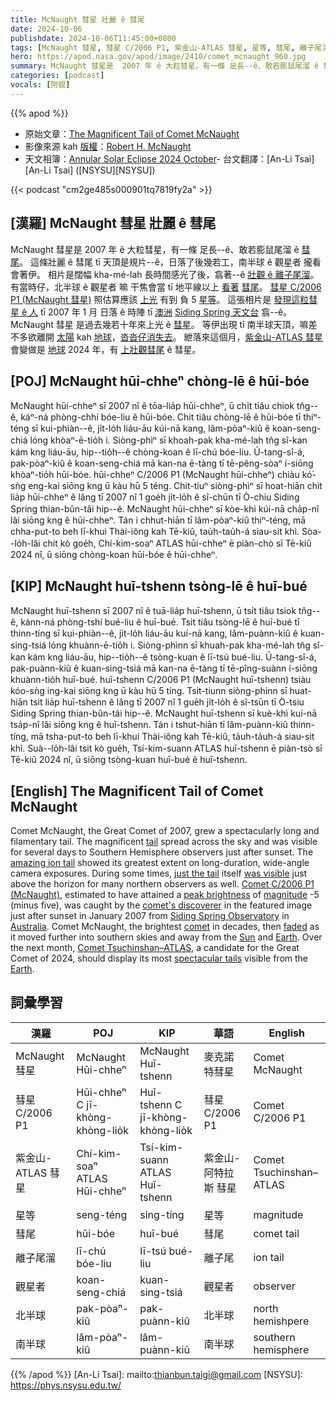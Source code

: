 ```yaml
---
title: McNaught 彗星 壯麗 ê 彗尾
date: 2024-10-06
publishdate: 2024-10-06T11:45:00+0800
tags: [McNaught 彗星, 彗星 C/2006 P1, 紫金山-ATLAS 彗星, 星等, 彗尾, 離子尾溜, 觀星者, 北半球, 南半球]
hero: https://apod.nasa.gov/apod/image/2410/comet_mcnaught_960.jpg
summary: McNaught 彗星是  2007 年 ê 大粒彗星，有一條 足長--ê、敢若膨鼠尾溜 ê 彗尾。
categories: [podcast]
vocals: [阿錕]
---
```


{{% apod %}}

- 原始文章：[The Magnificent Tail of Comet McNaught](https://apod.nasa.gov/apod/ap241006.html)
- 影像來源 kah [版權][copyright]：[Robert H. McNaught](https://en.wikipedia.org/wiki/Robert_H._McNaught)
- 天文相簿：[Annular Solar Eclipse 2024 October](https://www.facebook.com/media/set/?set=a.524914740237108)- 台文翻譯：[An-Li Tsai][An-Li Tsai] ([NSYSU][NSYSU])

{{< podcast "cm2ge485s000901tq7819fy2a" >}}

## [漢羅] McNaught 彗星 壯麗 ê 彗尾
McNaught 彗星是  2007 年 ê 大粒彗星，有一條 足長--ê、敢若膨鼠尾溜 ê [彗尾][tail]。
這條壯麗 ê 彗尾 tī 天頂是規片--ê，日落了後幾若工，南半球 ê 觀星者 攏看會著伊。
相片是闊幅 kha-mé-lah 長時間感光了後，翕著--ê [壯觀 ê 離子尾溜][amazing ion tail]。
有當時仔，北半球 ê 觀星者 嘛 干焦會當 tī 地平線以上 [看著][was visible] [彗尾][just the tail]。
[彗星 C/2006 P1 (McNaught 彗星)][Comet C/2006 P1 (McNaught)] 照估算應該 [上光][peak brightness] 有到 負 5 [星等][magnitude]。
這張相片是 [發現這粒彗星 ê 人][comet's discoverer] tī 2007 年 1 月 日落 ê 時陣 tī [澳洲][Australia] [Siding Spring 天文台][Siding Spring Observatory] 翕--ê。
McNaught 彗星 是過去幾若十年來上光 ê [彗星][comet]。
等伊出現 tī 南半球天頂，嘛差不多欲離開 [太陽][Sun] kah [地球][Earth 1]，[沓沓仔消失去][faded]。
紲落來這個月，[紫金山-ATLAS 彗星][Comet Tsuchinshan–ATLAS] 會變做是 [地球][Earth 2] 2024 年，有 [上壯觀彗尾][spectacular tails] ê 彗星。

## [POJ] McNaught hūi-chheⁿ chòng-lē ê hūi-bóe
McNaught hūi-chheⁿ sī 2007 nî ê tōa-lia̍p hūi-chheⁿ, ū chi̍t tiâu chiok tn̂g--ê, káⁿ-ná phòng-chhí bóe-liu ê hūi-bóe.
Chit tiâu chòng-lē ê hūi-bóe tī thiⁿ-téng sī kui-phiàn--ê, ji̍t-lo̍h liáu-āu kúi-nā kang, lâm-pòaⁿ-kiû ê koan-seng-chiá lóng khòaⁿ-ē-tio̍h i.
Siòng-phìⁿ sī khoah-pak kha-mé-lah tn̂g sî-kan kám kng liáu-āu, hip--tio̍h--ê chòng-koan ê lī-chú bóe-liu.
Ū-tang-sî-á, pak-pòaⁿ-kiû ê koan-seng-chiá mā kan-na ē-tàng tī tē-pêng-sòaⁿ í-siōng khòaⁿ-tio̍h hūi-bóe.
hūi-chheⁿ C/2006 P1 (McNaught hūi-chheⁿ) chiàu kó͘-sǹg eng-kai siōng kng ū kàu hū 5 téng.
Chit-tiuⁿ siòng-phìⁿ sī hoat-hiān chit lia̍p hūi-chheⁿ ê lâng tī 2007 nî 1 goe̍h ji̍t-lo̍h ê sî-chūn tī Ò-chiu Siding Spring thian-bûn-tâi hip--ê.
McNaught hūi-chheⁿ sī kòe-khì kúi-nā cha̍p-nî lâi siōng kng ê hūi-chheⁿ.
Tán i chhut-hiān tī lâm-pòaⁿ-kiû thiⁿ-téng, mā chha-put-to beh lī-khui Thài-iông kah Tē-kiû, tau̍h-tau̍h-á siau-sit khì.
Sòa--lo̍h-lâi chit kò goe̍h, Chí-kim-soaⁿ ATLAS hūi-chheⁿ ē piàn-chò sī Tē-kiû 2024 nî, ū siōng chòng-koan hūi-bóe ê hūi-chheⁿ.

## [KIP] McNaught huī-tshenn tsòng-lē ê huī-bué
McNaught huī-tshenn sī 2007 nî ê tuā-lia̍p huī-tshenn, ū tsi̍t tiâu tsiok tn̂g--ê, kánn-ná phòng-tshí bué-liu ê huī-bué.
Tsit tiâu tsòng-lē ê huī-bué tī thinn-tíng sī kui-phiàn--ê, ji̍t-lo̍h liáu-āu kuí-nā kang, lâm-puànn-kiû ê kuan-sing-tsiá lóng khuànn-ē-tio̍h i.
Siòng-phìnn sī khuah-pak kha-mé-lah tn̂g sî-kan kám kng liáu-āu, hip--tio̍h--ê tsòng-kuan ê lī-tsú bué-liu.
Ū-tang-sî-á, pak-puànn-kiû ê kuan-sing-tsiá mā kan-na ē-tàng tī tē-pîng-suànn í-siōng khuànn-tio̍h huī-bué.
huī-tshenn C/2006 P1 (McNaught huī-tshenn) tsiàu kóo-sǹg ing-kai siōng kng ū kàu hū 5 tíng.
Tsit-tiunn siòng-phìnn sī huat-hiān tsit lia̍p huī-tshenn ê lâng tī 2007 nî 1 gue̍h ji̍t-lo̍h ê sî-tsūn tī Ò-tsiu Siding Spring thian-bûn-tâi hip--ê.
McNaught huī-tshenn sī kuè-khì kuí-nā tsa̍p-nî lâi siōng kng ê huī-tshenn.
Tán i tshut-hiān tī lâm-puànn-kiû thinn-tíng, mā tsha-put-to beh lī-khui Thài-iông kah Tē-kiû, ta̍uh-ta̍uh-á siau-sit khì.
Suà--lo̍h-lâi tsit kò gue̍h, Tsí-kim-suann ATLAS huī-tshenn ē piàn-tsò sī Tē-kiû 2024 nî, ū siōng tsòng-kuan huī-bué ê huī-tshenn.

## [English] The Magnificent Tail of Comet McNaught
Comet McNaught, the Great Comet of 2007, grew a spectacularly long and filamentary tail.
The magnificent [tail][tail] spread across the sky and was visible for several days to Southern Hemisphere observers just after sunset.
The [amazing ion tail][amazing ion tail] showed its greatest extent on long-duration, wide-angle camera exposures.
During some times, [just the tail][just the tail] itself [was visible][was visible] just above the horizon for many northern observers as well.
[Comet C/2006 P1 (McNaught)][Comet C/2006 P1 (McNaught)], estimated to have attained a [peak brightness][peak brightness] of [magnitude][magnitude] -5 (minus five), was caught by the [comet's discoverer][comet's discoverer] in the featured image just after sunset in January 2007 from [Siding Spring Observatory][Siding Spring Observatory] in [Australia][Australia].
Comet McNaught, the brightest [comet][comet] in decades, then [faded][faded] as it moved further into southern skies and away from the [Sun][Sun] and [Earth][Earth 1].
Over the next month, [Comet Tsuchinshan–ATLAS][Comet Tsuchinshan–ATLAS], a candidate for the Great Comet of 2024, should display its most [spectacular tails][spectacular tails] visible from the [Earth][Earth 2].

## 詞彙學習
|漢羅|POJ|KIP|華語|English|
|-|-|-|-|-|
| McNaught 彗星 | McNaught Hūi-chheⁿ | McNaught Huī-tshenn | 麥克諾特彗星 | Comet McNaught |
| 彗星 C/2006 P1 | Hūi-chheⁿ C jī-khòng-khòng-lio̍k | Huī-tshenn C jī-khòng-khòng-lio̍k | 彗星 C/2006 P1 | Comet C/2006 P1 |
| 紫金山-ATLAS 彗星 | Chí-kim-soaⁿ ATLAS Hūi-chheⁿ | Tsí-kim-suann ATLAS Huī-tshenn | 紫金山-阿特拉斯 彗星 | Comet Tsuchinshan–ATLAS |
| 星等 | seng-téng | sing-tíng | 星等 | magnitude |
| 彗尾 | hūi-bóe | huī-bué | 彗尾 | comet tail |
| 離子尾溜 | lī-chú bóe-liu | lī-tsú bué-liu | 離子尾 | ion tail |
| 觀星者 | koan-seng-chiá | kuan-sing-tsiá | 觀星者 | observer |
| 北半球 | pak-pòaⁿ-kiû | pak-puànn-kiû | 北半球 | north hemishpere |
| 南半球 | lâm-pòaⁿ-kiû | lâm-puànn-kiû | 南半球 | southern hemisphere |

{{% /apod %}}
[An-Li Tsai]: mailto:thianbun.taigi@gmail.com
[NSYSU]: https://phys.nsysu.edu.tw/

[copyright]: https://apod.nasa.gov/apod/fap/lib/about_apod.html#srapply
[License3]: https://creativecommons.org/licenses/by/3.0/
[License2]:https://creativecommons.org/licenses/by-nc-nd/2.0/

[tail]:https://spaceplace.nasa.gov/comets/en/anatomy-of-a-comet.en.jpg
[amazing ion tail]:https://apod.nasa.gov/apod/ap070117.html
[just the tail]:https://www.reddit.com/media?url=https%3A%2F%2Fpreview.redd.it%2Fwhy-does-my-chair-have-a-tail-v0-qb21j8tqqm9d1.jpeg%3Fwidth%3D1080%26crop%3Dsmart%26auto%3Dwebp%26s%3D4939c7f7cdca268e0d7ee51860e129ca09b27648
[was visible]:http://spaceweather.com/comets/gallery_mcnaught_page11.htm
[Comet C/2006 P1 (McNaught)]:https://en.wikipedia.org/wiki/Comet_McNaught
[peak brightness]:https://web.archive.org/web/20111228014918/http://www.icq.eps.harvard.edu/brightest.html
[magnitude]:http://en.wikipedia.org/wiki/Apparent_magnitude
[comet's discoverer]:http://en.wikipedia.org/wiki/Robert_H._McNaught
[Siding Spring Observatory]:https://youtu.be/A-85ZRf6z3U
[Australia]:http://en.wikipedia.org/wiki/Australia
[comet]:https://science.nasa.gov/solar-system/comets/facts/
[faded]:http://www.icq.eps.harvard.edu/C2006P1_eph.html
[Sun]:https://apod.nasa.gov/apod/ap230222.html
[Earth 1]:https://apod.nasa.gov/apod/ap060927.html
[Comet Tsuchinshan–ATLAS]:https://apod.nasa.gov/apod/ap240925.html
[spectacular tails]:https://apod.nasa.gov/apod/ap210308.html
[Earth 2]:https://earthobservatory.nasa.gov/
